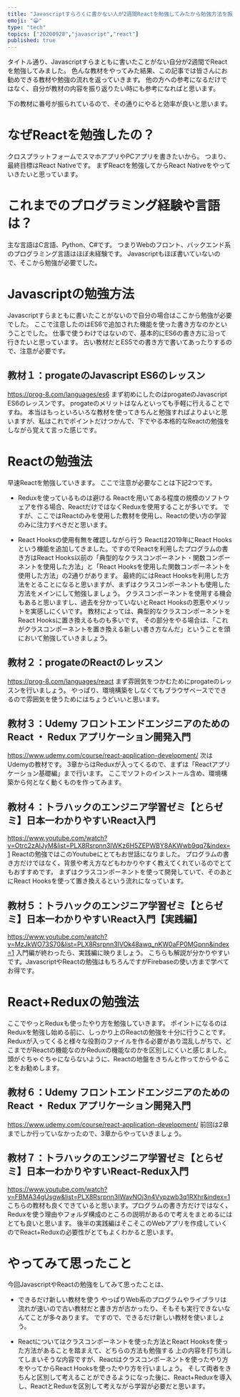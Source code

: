 ```yaml
---
title: "Javascriptすらろくに書かない人が2週間Reactを勉強してみたから勉強方法を振りかえる"
emoji: "😀"
type: "tech"
topics: ["20200928","javascript","react"]
published: true
---
```

タイトル通り、Javascriptすらまともに書いたことがない自分が2週間でReactを勉強してみました。
色んな教材をやってみた結果、この記事では皆さんにお勧めできる教材や勉強の流れを返っていきます。
他の方への参考になるだけではなく、自分が教材の内容を振り返りたい時にも参考になればと思います。

下の教材に番号が振られているので、その通りにやると効率が良いと思います。

# なぜReactを勉強したの？
クロスプラットフォームでスマホアプリやPCアプリを書きたいから。
つまり、最終目標はReact Nativeです。
まずReactを勉強してからReact Nativeをやっていきたいと思っています。

# これまでのプログラミング経験や言語は？
主な言語はC言語、Python、C#です。
つまりWebのフロント、バックエンド系のプログラミング言語はほぼ未経験です。
Javascriptもほぼ書いていないので、そこから勉強が必要でした。

# Javascriptの勉強方法
Javascriptすらまともに書いたことがないので自分の場合はここから勉強が必要でした。
ここで注意したのはES6で追加された機能を使った書き方なのかということでした。
仕事で使うわけではないので、基本的にES6の書き方に沿って行きたいと思っています。
古い教材だとES5での書き方で書いてあったりするので、注意が必要です。

## 教材１：progateのJavascript ES6のレッスン
https://prog-8.com/languages/es6
まず初めにしたのはprogateのJavascript ES6のレッスンです。
progateのメリットはなんといっても手軽に行えることですね。
本当はもっといろいろな教材を使ってきちんと勉強すればよりよいと思いますが、私はこれでポイントだけつかんで、下でやる本格的なReactの勉強をしながら覚えて言った感じです。

# Reactの勉強法
早速Reactを勉強していきます。
ここで注意が必要なことは下記2つです。

- Reduxを使っているものは避ける
Reactを用いてある程度の規模のソフトウェアを作る場合、ReactだけではなくReduxを使用することが多いです。
ですが、ここではReactのみを使用した教材を使用し、Reactの使い方の学習のみに注力すべきだと思います。

- React Hooksの使用有無を確認しながら行う
Reactは2019年にReact Hooksという機能を追加してきました。ですのでReactを利用したプログラムの書き方はReact Hooks以前の「典型的なクラスコンポーネント・関数コンポーネントを使用した方法」と「React Hooksを使用した関数コンポーネントを使用した方法」の2通りがあります。
最終的にはReact Hooksを利用した方法をとることになると思いますが、まずはクラスコンポーネントも使用した方法をメインにして勉強しましょう。
クラスコンポーネントを使用する機会もあると思いますし、過去を分かっていないとReact Hooksの恩恵やメリットを実感しにくいです。
教材によっては、典型的なクラスコンポーネントをReact Hooksに置き換えるものも多いです。
その部分をやる場合は、「これがクラスコンポーネントを置き換える新しい書き方なんだ」ということを頭において勉強していきましょう。

## 教材２：progateのReactのレッスン
https://prog-8.com/languages/react
まず雰囲気をつかむためにprogateのレッスンを行いましょう。
やっぱり、環境構築をしなくてもブラウザベースでできるので雰囲気を使うためにはちょうどいいと思います。

## 教材３：Udemy フロントエンドエンジニアのための React ・ Redux アプリケーション開発入門
https://www.udemy.com/course/react-application-development/
次はUdemyの教材です。
3章からはReduxが入ってくるので、まずは「Reactアプリケーション基礎編」まで行います。
ここでソフトのインストール含め、環境構築から何となく動くものを作ってみます。

## 教材４：トラハックのエンジニア学習ゼミ【とらゼミ】日本一わかりやすいReact入門
https://www.youtube.com/watch?v=Otrc2zAlJyM&list=PLX8Rsrpnn3IWKz6H5ZEPWBY8AKWwb9qq7&index=1
Reactの勉強ではこのYoutubeにとてもお世話になりました。
プログラムの書き方だけではなく、背景や考え方などもわかりやすく教えてくれているのでとてもおすすめです。
まずはクラスコンポーネントを使って開発していて、そのあとにReact Hooksを使って置き換えるという流れになっています。

## 教材５：トラハックのエンジニア学習ゼミ【とらゼミ】日本一わかりやすいReact入門【実践編】
https://www.youtube.com/watch?v=MzJkWO73S70&list=PLX8Rsrpnn3IVOk48awq_nKW0aFP0MGpnn&index=1
入門編が終わったら、実践編に映りましょう。
こちらも解説が分かりやすいです。JavascriptやReactの勉強はもちろんですがFirebaseの使い方まで学べてお得です。

# React+Reduxの勉強法
ここでやっとReduxも使ったやり方を勉強していきます。
ポイントになるのはReduxを勉強し始める前に、しっかり上のReactの勉強を十分に行うことです。
Reduxが入ってくると様々な役割のファイルを作る必要があり混乱しがちで、どこまでがReactの機能なのかReduxの機能なのかを区別しにくいと感じました。
頭がぐちゃぐちゃにならないように、Reactの地盤をきちんと作ってからやることをお勧めします。

## 教材６：Udemy フロントエンドエンジニアのための React ・ Redux アプリケーション開発入門
https://www.udemy.com/course/react-application-development/
前回は2章までしか行っていなかったので、3章からやっていきましょう。

## 教材７：トラハックのエンジニア学習ゼミ【とらゼミ】日本一わかりやすいReact-Redux入門
https://www.youtube.com/watch?v=FBMA34gUsgw&list=PLX8Rsrpnn3IWavNOj3n4Vypzwb3q1RXhr&index=1
こちらの教材も良くできていると思います。プログラムの書き方だけではなく、Reduxを使う理由やフォルダ構成のところの説明があるので考えをまとめるにはとても良いと思います。
後半の実践編はそこそこのWebアプリを作成していくのでReact+Reduxの必要性がとてもよくわかると思います。


# やってみて思ったこと
今回JavascriptやReactの勉強をしてみて思ったことは、

- できるだけ新しい教材を使う
やっぱりWeb系のプログラムやライブラリは流れが速いので古い教材だと書き方が古かったり、そもそも実行できないなんてことが多々あります。
ですので、できるだけ新しい教材を使いましょう。

- Reactについてはクラスコンポーネントを使った方法とReact Hooksを使った方法があることを踏まえて、どちらの方法も勉強する
上の内容を打ち消してしまいそうな内容ですが、Reactはクラスコンポーネントを使ったやり方をやってからReact Hooksを使ったやり方を行いましょう。
そして両者をきちんと区別して考えることができるようになった後に、React+Reduxを導入し、ReactとReduxを区別して考えながら学習が必要だと思います。
